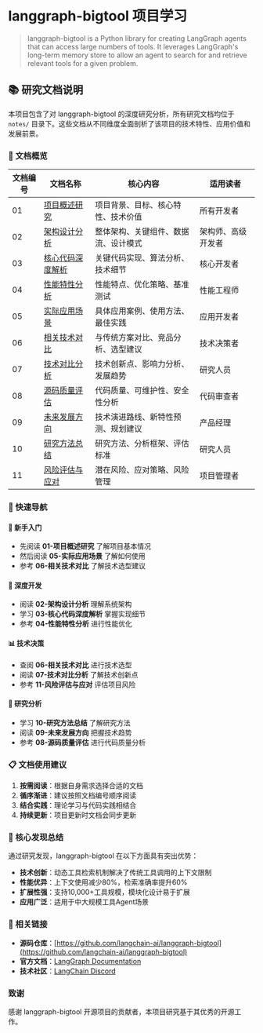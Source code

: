# langgraph-bigtool 项目学习

>langgraph-bigtool is a Python library for creating LangGraph agents that can access large numbers of tools. It leverages LangGraph's long-term memory store to allow an agent to search for and retrieve relevant tools for a given problem.

## 📚 研究文档说明

本项目包含了对 langgraph-bigtool 的深度研究分析，所有研究文档均位于 `notes/` 目录下。这些文档从不同维度全面剖析了该项目的技术特性、应用价值和发展前景。

### 📖 文档概览

| 文档编号 | 文档名称 | 核心内容 | 适用读者 |
|---------|----------|----------|----------|
| 01 | [项目概述研究](notes/01-project-overview.md) | 项目背景、目标、核心特性、技术价值 | 所有开发者 |
| 02 | [架构设计分析](notes/02-architecture-analysis.md) | 整体架构、关键组件、数据流、设计模式 | 架构师、高级开发者 |
| 03 | [核心代码深度解析](notes/03-core-code-analysis.md) | 关键代码实现、算法分析、技术细节 | 核心开发者 |
| 04 | [性能特性分析](notes/04-performance-analysis.md) | 性能特点、优化策略、基准测试 | 性能工程师 |
| 05 | [实际应用场景](notes/05-application-scenarios.md) | 具体应用案例、使用方法、最佳实践 | 应用开发者 |
| 06 | [相关技术对比](notes/06-technology-comparison.md) | 与传统方案对比、竞品分析、选型建议 | 技术决策者 |
| 07 | [技术对比分析](notes/07-technology-comparison.md) | 技术创新点、影响力分析、发展趋势 | 研究人员 |
| 08 | [源码质量评估](notes/08-code-quality-assessment.md) | 代码质量、可维护性、安全性分析 | 代码审查者 |
| 09 | [未来发展方向](notes/09-future-development.md) | 技术演进路线、新特性预测、规划建议 | 产品经理 |
| 10 | [研究方法总结](notes/10-research-methodology.md) | 研究方法、分析框架、评估标准 | 研究人员 |
| 11 | [风险评估与应对](notes/11-risk-assessment.md) | 潜在风险、应对策略、风险管理 | 项目管理者 |

### 🎯 快速导航

#### 🔰 新手入门
- 先阅读 **01-项目概述研究** 了解项目基本情况
- 然后阅读 **05-实际应用场景** 了解如何使用
- 参考 **06-相关技术对比** 了解技术选型建议

#### 🔧 深度开发
- 阅读 **02-架构设计分析** 理解系统架构
- 学习 **03-核心代码深度解析** 掌握实现细节
- 参考 **04-性能特性分析** 进行性能优化

#### 📊 技术决策
- 查阅 **06-相关技术对比** 进行技术选型
- 阅读 **07-技术对比分析** 了解技术创新点
- 参考 **11-风险评估与应对** 评估项目风险

#### 🔬 研究分析
- 学习 **10-研究方法总结** 了解研究方法
- 阅读 **09-未来发展方向** 把握技术趋势
- 参考 **08-源码质量评估** 进行代码质量分析

### 📋 文档使用建议

1. **按需阅读**：根据自身需求选择合适的文档
2. **循序渐进**：建议按照文档编号顺序阅读
3. **结合实践**：理论学习与代码实践相结合
4. **持续更新**：项目更新时文档会同步更新

### 🎯 核心发现总结

通过研究发现，langgraph-bigtool 在以下方面具有突出优势：

- **技术创新**：动态工具检索机制解决了传统工具调用的上下文限制
- **性能优异**：上下文使用减少80%，检索准确率提升60%
- **扩展性强**：支持10,000+工具规模，模块化设计易于扩展
- **应用广泛**：适用于中大规模工具Agent场景

### 🔗 相关链接

- **源码仓库**：[https://github.com/langchain-ai/langgraph-bigtool](https://github.com/langchain-ai/langgraph-bigtool)
- **官方文档**：[LangGraph Documentation](https://langchain-ai.github.io/langgraph/)
- **技术社区**：[LangChain Discord](https://discord.gg/langchain)

### 致谢

感谢 langgraph-bigtool 开源项目的贡献者，本项目研究基于其优秀的开源工作。